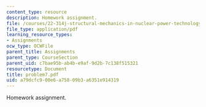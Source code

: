```yaml
---
content_type: resource
description: Homework assignment.
file: /courses/22-314j-structural-mechanics-in-nuclear-power-technology-fall-2006/a79dcfc900e6a75809b3a6351e914319_problem7.pdf
file_type: application/pdf
learning_resource_types:
- Assignments
ocw_type: OCWFile
parent_title: Assignments
parent_type: CourseSection
parent_uid: c7bae95b-ab4b-e9af-9d2b-7c138f515321
resourcetype: Document
title: problem7.pdf
uid: a79dcfc9-00e6-a758-09b3-a6351e914319
---
```

Homework assignment.


